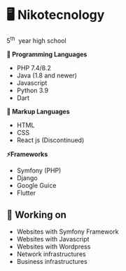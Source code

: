# 🖥️ Nikotecnology

5<sup>th</sup> &nbsp;year high school

**🌱 Programming Languages**
 - PHP 7.4/8.2
 - Java (1.8 and newer)
 - Javascript 
 - Python 3.9 
 - Dart 
 
**🌅 Markup Languages**
 - HTML
 - CSS
 - React js (Discontinued)
 
**⚡Frameworks**
 - Symfony (PHP)
 - Django 
 - Google Guice 
 - Flutter 

## 🔭 Working on
- Websites with Symfony Framework
- Websites with Javascript
-	Websites with Wordpress
-	Network infrastructures
-	Business infrastructures

